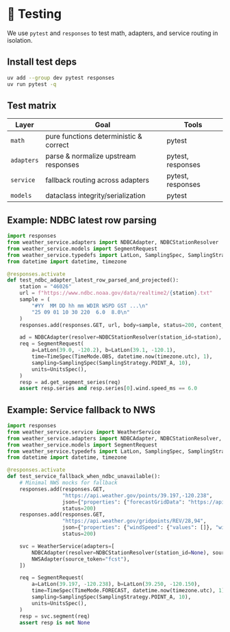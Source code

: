 # 🧪 Testing

We use `pytest` and `responses` to test math, adapters, and service routing in isolation.

## Install test deps

```bash
uv add --group dev pytest responses
uv run pytest -q
```

## Test matrix

| Layer      | Goal                                   | Tools             |
| ---------- | -------------------------------------- | ----------------- |
| `math`     | pure functions deterministic & correct | pytest            |
| `adapters` | parse & normalize upstream responses   | pytest, responses |
| `service`  | fallback routing across adapters       | pytest, responses |
| `models`   | dataclass integrity/serialization      | pytest            |

## Example: NDBC latest row parsing

```python
import responses
from weather_service.adapters import NDBCAdapter, NDBCStationResolver
from weather_service.models import SegmentRequest
from weather_service.typedefs import LatLon, SamplingSpec, SamplingStrategy, TimeMode, TimeSpec, UnitsSpec
from datetime import datetime, timezone

@responses.activate
def test_ndbc_adapter_latest_row_parsed_and_projected():
    station = "46026"
    url = f"https://www.ndbc.noaa.gov/data/realtime2/{station}.txt"
    sample = (
        "#YY  MM DD hh mm WDIR WSPD GST ...\n"
        "25 09 01 10 30 220  6.0  8.0\n"
    )
    responses.add(responses.GET, url, body=sample, status=200, content_type="text/plain")

    ad = NDBCAdapter(resolver=NDBCStationResolver(station_id=station), source_token="t")
    req = SegmentRequest(
        a=LatLon(39.0, -120.2), b=LatLon(39.1, -120.1),
        time=TimeSpec(TimeMode.OBS, datetime.now(timezone.utc), 1),
        sampling=SamplingSpec(SamplingStrategy.POINT_A, 10),
        units=UnitsSpec(),
    )
    resp = ad.get_segment_series(req)
    assert resp.series and resp.series[0].wind.speed_ms == 6.0
```

## Example: Service fallback to NWS

```python
import responses
from weather_service.service import WeatherService
from weather_service.adapters import NDBCAdapter, NDBCStationResolver, NWSAdapter
from weather_service.models import SegmentRequest
from weather_service.typedefs import LatLon, SamplingSpec, SamplingStrategy, TimeMode, TimeSpec, UnitsSpec
from datetime import datetime, timezone

@responses.activate
def test_service_fallback_when_ndbc_unavailable():
    # Minimal NWS mocks for fallback
    responses.add(responses.GET,
                  "https://api.weather.gov/points/39.197,-120.238",
                  json={"properties": {"forecastGridData": "https://api.weather.gov/gridpoints/REV/28,94"}},
                  status=200)
    responses.add(responses.GET,
                  "https://api.weather.gov/gridpoints/REV/28,94",
                  json={"properties": {"windSpeed": {"values": []}, "windDirection": {"values": []}}},
                  status=200)

    svc = WeatherService(adapters=[
        NDBCAdapter(resolver=NDBCStationResolver(station_id=None), source_token="obs"),
        NWSAdapter(source_token="fcst"),
    ])

    req = SegmentRequest(
        a=LatLon(39.197, -120.238), b=LatLon(39.250, -120.150),
        time=TimeSpec(TimeMode.FORECAST, datetime.now(timezone.utc), 1),
        sampling=SamplingSpec(SamplingStrategy.POINT_A, 10),
        units=UnitsSpec(),
    )
    resp = svc.segment(req)
    assert resp is not None
```
